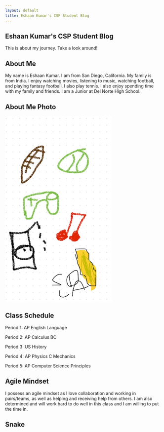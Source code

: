 ```yaml
---
layout: default
title: Eshaan Kumar's CSP Student Blog
---
```


## Eshaan Kumar's CSP Student Blog 
This is about my journey. Take a look around!

## About Me
My name is Eshaan Kumar. I am from San Diego, California. My family is from India. I enjoy watching movies, listening to music, watching football, and playing fantasy football. I also play tennis. I also enjoy spending time with my family and friends. I am a Junior at Del Norte High School.

## About Me Photo
![Alt text](images/aboutme.jpg)

## Class Schedule
Period 1: AP English Language

Period 2: AP Calculus BC

Period 3: US History

Period 4: AP Physics C Mechanics

Period 5: AP Computer Science Principles

## Agile Mindset
I possess an agile mindset as I love collaboration and working in pairs/teams, as well as helping and receiving help from others. I am also determined and will work hard to do well in this class and I am willing to put the time in.

## Snake
